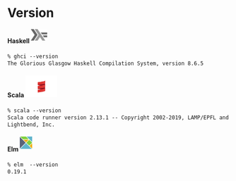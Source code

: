 # Version

#### Haskell <sup><img src="../images/602px-Haskell-Logo.svg.png" width=37 height=26><img></sup>

```
% ghci --version
The Glorious Glasgow Haskell Compilation System, version 8.6.5
```

#### Scala <img src="../images/Scala_logo.png" width=72px height=50px><img>

```
% scala --version
Scala code runner version 2.13.1 -- Copyright 2002-2019, LAMP/EPFL and Lightbend, Inc.
```

#### Elm <sup><img src="../images/elm-logo.png" width=28px height=28px><img></sup>

```
% elm  --version
0.19.1
```
